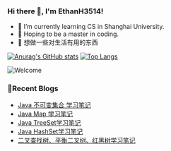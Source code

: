 ### Hi there 👋, I'm EthanH3514!

- 🌱 I’m currently learning CS in Shanghai University.
- 🎈 Hoping to be a master in coding.
- 🧐 想做一些对生活有用的东西

[![Anurag's GitHub stats](https://github-readme-stats.vercel.app/api?username=EthanH3514&show_icons=true&theme=tokyonight)](https://github.com/anuraghazra/github-readme-stats)
[![Top Langs](https://github-readme-stats.vercel.app/api/top-langs/?username=EthanH3514&layout=compact)](https://github.com/anuraghazra/github-readme-stats)

![Welcome](https://www.ipip5.com/ipimg)

### **📝Recent Blogs**
<!-- BLOG-POST-LIST:START -->
- [Java 不可变集合 学习笔记](https://ethanh3514.github.io/2024/03/13/Java-%E4%B8%8D%E5%8F%AF%E5%8F%98%E9%9B%86%E5%90%88-%E5%AD%A6%E4%B9%A0%E7%AC%94%E8%AE%B0/)
- [Java Map 学习笔记](https://ethanh3514.github.io/2024/03/13/Java-Map-%E5%AD%A6%E4%B9%A0%E7%AC%94%E8%AE%B0/)
- [Java TreeSet学习笔记](https://ethanh3514.github.io/2024/03/12/Java-TreeSet%E5%AD%A6%E4%B9%A0%E7%AC%94%E8%AE%B0/)
- [Java HashSet学习笔记](https://ethanh3514.github.io/2024/03/12/Java-HashSet%E5%AD%A6%E4%B9%A0%E7%AC%94%E8%AE%B0/)
- [二叉查找树、平衡二叉树、红黑树学习笔记](https://ethanh3514.github.io/2024/03/12/%E4%BA%8C%E5%8F%89%E6%9F%A5%E6%89%BE%E6%A0%91%E3%80%81%E5%B9%B3%E8%A1%A1%E4%BA%8C%E5%8F%89%E6%A0%91%E3%80%81%E7%BA%A2%E9%BB%91%E6%A0%91%E5%AD%A6%E4%B9%A0%E7%AC%94%E8%AE%B0/)
<!-- BLOG-POST-LIST:END -->
